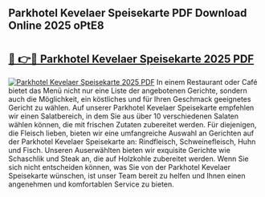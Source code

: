 ## Parkhotel Kevelaer Speisekarte PDF Download Online 2025 oPtE8

# <h2><a href="http://gc6lu9.nevu.top/?p=Parkhotel+Kevelaer+Speisekarte">🔗 👉🔴 Parkhotel Kevelaer Speisekarte 2025 PDF</a></h2>

[![Parkhotel Kevelaer Speisekarte 2025 PDF](https://i.imgur.com/dBaPXMq.png)](http://gc6lu9.nevu.top/?p=Parkhotel+Kevelaer+Speisekarte)
In einem Restaurant oder Café bietet das Menü nicht nur eine Liste der angebotenen Gerichte, sondern auch die Möglichkeit, ein köstliches und für Ihren Geschmack geeignetes Gericht zu wählen. Auf unserer Parkhotel Kevelaer Speisekarte empfehlen wir einen Salatbereich, in dem Sie aus über 10 verschiedenen Salaten wählen können, die mit frischen Zutaten zubereitet werden. Für diejenigen, die Fleisch lieben, bieten wir eine umfangreiche Auswahl an Gerichten auf der Parkhotel Kevelaer Speisekarte an: Rindfleisch, Schweinefleisch, Huhn und Fisch. Unseren Auserwählten bieten wir exquisite Gerichte wie Schaschlik und Steak an, die auf Holzkohle zubereitet werden. Wenn Sie sich nicht entscheiden können, was Sie von der Parkhotel Kevelaer Speisekarte wünschen, ist unser Team bereit zu helfen und Ihnen einen angenehmen und komfortablen Service zu bieten.
